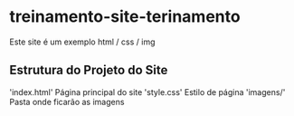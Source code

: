 # treinamento-site-terinamento
Este site é um exemplo html / css / img

## Estrutura do Projeto do Site
'index.html' Página principal do site
'style.css' Estilo de página
'imagens/' Pasta onde ficarão as imagens
